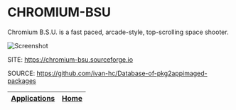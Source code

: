 # CHROMIUM-BSU

 Chromium B.S.U. is a fast paced, arcade-style, top-scrolling
 space shooter.
 
 ![Screenshot](https://upload.wikimedia.org/wikipedia/commons/2/2b/Chromium_BSU_2.jpg)
 
 SITE: https://chromium-bsu.sourceforge.io

 SOURCE: https://github.com/ivan-hc/Database-of-pkg2appimaged-packages

 | [Applications](https://portable-linux-apps.github.io/apps.html) | [Home](https://portable-linux-apps.github.io)
 | --- | --- |

